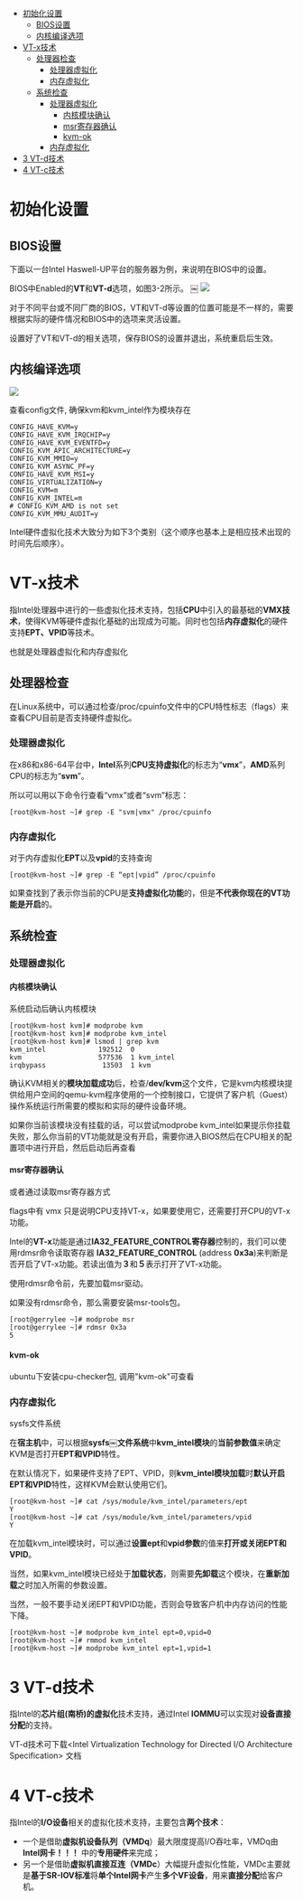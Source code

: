 
<!-- @import "[TOC]" {cmd="toc" depthFrom=1 depthTo=6 orderedList=false} -->

<!-- code_chunk_output -->

- [初始化设置](#初始化设置)
  - [BIOS设置](#bios设置)
  - [内核编译选项](#内核编译选项)
- [VT-x技术](#vt-x技术)
  - [处理器检查](#处理器检查)
    - [处理器虚拟化](#处理器虚拟化)
    - [内存虚拟化](#内存虚拟化)
  - [系统检查](#系统检查)
    - [处理器虚拟化](#处理器虚拟化-1)
      - [内核模块确认](#内核模块确认)
      - [msr寄存器确认](#msr寄存器确认)
      - [kvm-ok](#kvm-ok)
    - [内存虚拟化](#内存虚拟化-1)
- [3 VT-d技术](#3-vt-d技术)
- [4 VT-c技术](#4-vt-c技术)

<!-- /code_chunk_output -->

# 初始化设置

## BIOS设置

下面以一台Intel Haswell\-UP平台的服务器为例，来说明在BIOS中的设置。

BIOS中Enabled的**VT**和**VT\-d**选项，如图3-2所示。
￼
![](./images/2019-05-15-09-02-49.png)

对于不同平台或不同厂商的BIOS，VT和VT\-d等设置的位置可能是不一样的，需要根据实际的硬件情况和BIOS中的选项来灵活设置。

设置好了VT和VT\-d的相关选项，保存BIOS的设置并退出，系统重启后生效。

## 内核编译选项

![](./images/2019-05-15-11-09-31.png)

查看config文件, 确保kvm和kvm\_intel作为模块存在

```
CONFIG_HAVE_KVM=y￼
CONFIG_HAVE_KVM_IRQCHIP=y￼
CONFIG_HAVE_KVM_EVENTFD=y￼
CONFIG_KVM_APIC_ARCHITECTURE=y￼
CONFIG_KVM_MMIO=y￼
CONFIG_KVM_ASYNC_PF=y￼
CONFIG_HAVE_KVM_MSI=y￼
CONFIG_VIRTUALIZATION=y￼
CONFIG_KVM=m￼
CONFIG_KVM_INTEL=m￼
# CONFIG_KVM_AMD is not set￼
CONFIG_KVM_MMU_AUDIT=y
```

Intel硬件虚拟化技术大致分为如下3个类别（这个顺序也基本上是相应技术出现的时间先后顺序）。

# VT-x技术

指Intel处理器中进行的一些虚拟化技术支持，包括**CPU**中引入的最基础的**VMX技术**，使得KVM等硬件虚拟化基础的出现成为可能。同时也包括**内存虚拟化**的硬件支持**EPT、VPID**等技术。

也就是处理器虚拟化和内存虚拟化

## 处理器检查

在Linux系统中，可以通过检查/proc/cpuinfo文件中的CPU特性标志（flags）来查看CPU目前是否支持硬件虚拟化。

### 处理器虚拟化

在x86和x86\-64平台中，**Intel**系列**CPU支持虚拟化**的标志为“**vmx**”，**AMD**系列CPU的标志为“**svm**”。

所以可以用以下命令行查看“vmx”或者“svm”标志：

```
[root@kvm-host ~]# grep -E "svm|vmx" /proc/cpuinfo
```

### 内存虚拟化

对于内存虚拟化**EPT**以及**vpid**的支持查询

```
[root@kvm-host ~]# grep -E “ept|vpid” /proc/cpuinfo ￼
```

如果查找到了表示你当前的CPU是**支持虚拟化功能**的，但是**不代表你现在的VT功能是开启**的。

## 系统检查

### 处理器虚拟化

#### 内核模块确认

系统启动后确认内核模块

```
[root@kvm-host kvm]# modprobe kvm￼
[root@kvm-host kvm]# modprobe kvm_intel￼
[root@kvm-host kvm]# lsmod | grep kvm￼
kvm_intel             192512  0 ￼
kvm                   577536  1 kvm_intel
irqbypass              13503  1 kvm
```

确认KVM相关的**模块加载成功**后，检查/**dev/kvm**这个文件，它是kvm内核模块提供给用户空间的qemu\-kvm程序使用的一个控制接口，它提供了客户机（Guest）操作系统运行所需要的模拟和实际的硬件设备环境。

如果你当前该模块没有挂载的话，可以尝试modprobe kvm\_intel如果提示你挂载失败，那么你当前的VT功能就是没有开启，需要你进入BIOS然后在CPU相关的配置项中进行开启，然后启动后再查看

#### msr寄存器确认

或者通过读取msr寄存器方式

flags中有 vmx 只是说明CPU支持VT\-x，如果要使用它，还需要打开CPU的VT\-x功能。 

Intel的**VT\-x**功能是通过**IA32\_FEATURE\_CONTROL寄存器**控制的，我们可以使用rdmsr命令读取寄存器 **IA32\_FEATURE\_CONTROL** (address **0x3a**)来判断是否开启了VT\-x功能。若读出值为**３**和**５**表示打开了VT\-x功能。

使用rdmsr命令前，先要加载msr驱动。 

如果没有rdmsr命令，那么需要安装msr\-tools包。

```
[root@gerrylee ~]# modprobe msr
[root@gerrylee ~]# rdmsr 0x3a
5
```

#### kvm-ok

ubuntu下安装cpu\-checker包, 调用"kvm\-ok"可查看

### 内存虚拟化

sysfs文件系统

在**宿主机**中，可以根据**sysfs￼文件系统**中**kvm\_intel模块**的**当前参数值**来确定KVM是否打开**EPT和VPID**特性。

在默认情况下，如果硬件支持了EPT、VPID，则**kvm\_intel模块加载**时**默认开启EPT和VPID**特性，这样KVM会默认使用它们。

```
[root@kvm-host ~]# cat /sys/module/kvm_intel/parameters/ept￼
Y￼
[root@kvm-host ~]# cat /sys/module/kvm_intel/parameters/vpid￼
Y
```

在加载kvm\_intel模块时，可以通过**设置ept**和**vpid参数**的值来**打开或关闭EPT和VPID**。

当然，如果kvm\_intel模块已经处于**加载状态**，则需要**先卸载**这个模块，在**重新加载**之时加入所需的参数设置。

当然，一般不要手动关闭EPT和VPID功能，否则会导致客户机中内存访问的性能下降。

```
[root@kvm-host ~]# modprobe kvm_intel ept=0,vpid=0 ￼
[root@kvm-host ~]# rmmod kvm_intel￼
[root@kvm-host ~]# modprobe kvm_intel ept=1,vpid=1
```

# 3 VT-d技术

指Intel的**芯片组(南桥)的虚拟化**技术支持，通过Intel **IOMMU**可以实现对**设备直接分配**的支持。

VT-d技术可下载<Intel Virtualization Technology for Directed I/O Architecture Specification> 文档

# 4 VT-c技术

指Intel的**I/O设备**相关的虚拟化技术支持，主要包含**两个技术**：

- 一个是借助**虚拟机设备队列（VMDq**）最大限度提高I/O吞吐率，VMDq由**Intel网卡！！！** 中的**专用硬件**来完成；
- 另一个是借助**虚拟机直接互连（VMDc**）大幅提升虚拟化性能，VMDc主要就是**基于SR\-IOV标准**将**单个Intel网卡**产生**多个VF设备**，用来**直接分配**给客户机。